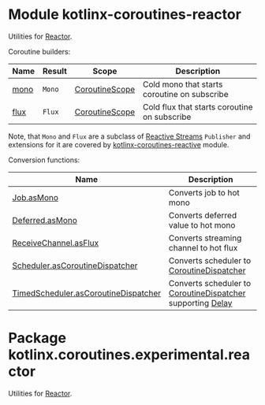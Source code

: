 # Module kotlinx-coroutines-reactor

Utilities for [Reactor](https://projectreactor.io).

Coroutine builders:

| **Name**        | **Result**                            | **Scope**        | **Description**
| --------------- | -------------------------------------- | ---------------- | ---------------
| [mono]          | `Mono`                                 | [CoroutineScope] | Cold mono that starts coroutine on subscribe
| [flux]          | `Flux`                                 | [CoroutineScope] | Cold flux that starts coroutine on subscribe

Note, that `Mono` and `Flux` are a subclass of [Reactive Streams](http://www.reactive-streams.org)
`Publisher` and extensions for it are covered by
[kotlinx-coroutines-reactive](../kotlinx-coroutines-reactive) module.

Conversion functions:

| **Name** | **Description**
| -------- | ---------------
| [Job.asMono][kotlinx.coroutines.experimental.Job.asMono] | Converts job to hot mono
| [Deferred.asMono][kotlinx.coroutines.experimental.Deferred.asMono] | Converts deferred value to hot mono
| [ReceiveChannel.asFlux][kotlinx.coroutines.experimental.channels.ReceiveChannel.asFlux] | Converts streaming channel to hot flux
| [Scheduler.asCoroutineDispatcher][reactor.core.scheduler.Scheduler.asCoroutineDispatcher] | Converts scheduler to [CoroutineDispatcher]
| [TimedScheduler.asCoroutineDispatcher][reactor.core.scheduler.TimedScheduler.asCoroutineDispatcher] | Converts scheduler to [CoroutineDispatcher] supporting [Delay]

<!--- MODULE kotlinx-coroutines-core -->
<!--- INDEX kotlinx.coroutines.experimental -->
[CoroutineScope]: https://kotlin.github.io/kotlinx.coroutines/kotlinx-coroutines-core/kotlinx.coroutines.experimental/-coroutine-scope/index.html
[CoroutineDispatcher]: https://kotlin.github.io/kotlinx.coroutines/kotlinx-coroutines-core/kotlinx.coroutines.experimental/-coroutine-dispatcher/index.html
[Delay]: https://kotlin.github.io/kotlinx.coroutines/kotlinx-coroutines-core/kotlinx.coroutines.experimental/-delay/index.html
<!--- INDEX kotlinx.coroutines.experimental.channels -->
<!--- MODULE kotlinx-coroutines-reactor -->
<!--- INDEX kotlinx.coroutines.experimental.reactor -->
[mono]: https://kotlin.github.io/kotlinx.coroutines/kotlinx-coroutines-reactor/kotlinx.coroutines.experimental.reactor/mono.html
[flux]: https://kotlin.github.io/kotlinx.coroutines/kotlinx-coroutines-reactor/kotlinx.coroutines.experimental.reactor/flux.html
[kotlinx.coroutines.experimental.Job.asMono]: https://kotlin.github.io/kotlinx.coroutines/kotlinx-coroutines-reactor/kotlinx.coroutines.experimental.reactor/kotlinx.coroutines.experimental.-job/as-mono.html
[kotlinx.coroutines.experimental.Deferred.asMono]: https://kotlin.github.io/kotlinx.coroutines/kotlinx-coroutines-reactor/kotlinx.coroutines.experimental.reactor/kotlinx.coroutines.experimental.-deferred/as-mono.html
[kotlinx.coroutines.experimental.channels.ReceiveChannel.asFlux]: https://kotlin.github.io/kotlinx.coroutines/kotlinx-coroutines-reactor/kotlinx.coroutines.experimental.reactor/kotlinx.coroutines.experimental.channels.-receive-channel/as-flux.html
[reactor.core.scheduler.Scheduler.asCoroutineDispatcher]: https://kotlin.github.io/kotlinx.coroutines/kotlinx-coroutines-reactor/kotlinx.coroutines.experimental.reactor/reactor.core.scheduler.-scheduler/as-coroutine-dispatcher.html
[reactor.core.scheduler.TimedScheduler.asCoroutineDispatcher]: https://kotlin.github.io/kotlinx.coroutines/kotlinx-coroutines-reactor/kotlinx.coroutines.experimental.reactor/reactor.core.scheduler.-timed-scheduler/as-coroutine-dispatcher.html
<!--- END -->

# Package kotlinx.coroutines.experimental.reactor

Utilities for [Reactor](https://projectreactor.io).
